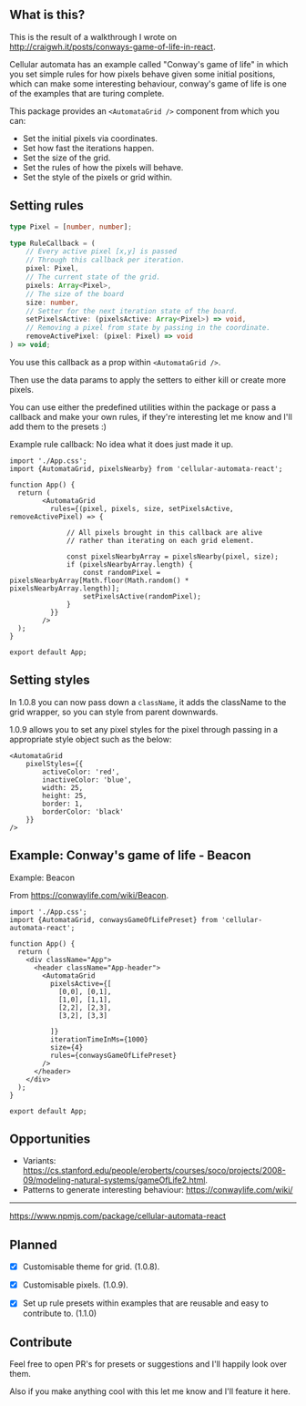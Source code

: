 ## What is this?

This is the result of a walkthrough I wrote on <http://craigwh.it/posts/conways-game-of-life-in-react>.

Cellular automata has an example called "Conway's game of life" in which you set simple rules for how pixels behave given some initial positions, which can make some interesting behaviour, conway's game of life is one of the examples that are turing complete.

This package provides an `<AutomataGrid />` component from which you can:

- Set the initial pixels via coordinates.
- Set how fast the iterations happen.
- Set the size of the grid.
- Set the rules of how the pixels will behave.
- Set the style of the pixels or grid within.

## Setting rules

```ts
type Pixel = [number, number];

type RuleCallback = (
    // Every active pixel [x,y] is passed
    // Through this callback per iteration.
    pixel: Pixel,
    // The current state of the grid.
    pixels: Array<Pixel>,
    // The size of the board
    size: number,
    // Setter for the next iteration state of the board.
    setPixelsActive: (pixelsActive: Array<Pixel>) => void,
    // Removing a pixel from state by passing in the coordinate.
    removeActivePixel: (pixel: Pixel) => void
) => void;
```

You use this callback as a prop within `<AutomataGrid />`.

Then use the data params to apply the setters to either kill or create more pixels.

You can use either the predefined utilities within the package or pass a callback and make your own rules, if they're interesting let me know and I'll add them to the presets :)

Example rule callback: No idea what it does just made it up.

```tsx
import './App.css';
import {AutomataGrid, pixelsNearby} from 'cellular-automata-react';

function App() {
  return (
        <AutomataGrid
          rules={(pixel, pixels, size, setPixelsActive, removeActivePixel) => {

              // All pixels brought in this callback are alive
              // rather than iterating on each grid element.

              const pixelsNearbyArray = pixelsNearby(pixel, size);
              if (pixelsNearbyArray.length) {
                  const randomPixel = pixelsNearbyArray[Math.floor(Math.random() * pixelsNearbyArray.length)];
                  setPixelsActive(randomPixel);
              }
          }}
        />
  );
}

export default App;
```

## Setting styles 

In 1.0.8 you can now pass down a `className`, it adds the className to the grid wrapper, so you can style from parent downwards.

1.0.9 allows you to set any pixel styles for the pixel through passing in a appropriate style object such as the below:

```tsx
<AutomataGrid
    pixelStyles={{
        activeColor: 'red',
        inactiveColor: 'blue',
        width: 25,
        height: 25,
        border: 1,
        borderColor: 'black'
    }}
/>
```

## Example: Conway's game of life - Beacon

Example: Beacon

From <https://conwaylife.com/wiki/Beacon>.

```tsx
import './App.css';
import {AutomataGrid, conwaysGameOfLifePreset} from 'cellular-automata-react';

function App() {
  return (
    <div className="App">
      <header className="App-header">
        <AutomataGrid
          pixelsActive={[
            [0,0], [0,1],
            [1,0], [1,1],
            [2,2], [2,3],
            [3,2], [3,3]
            
          ]}
          iterationTimeInMs={1000}
          size={4}
          rules={conwaysGameOfLifePreset}
        />
      </header>
    </div>
  );
}

export default App;
```

## Opportunities

- Variants: <https://cs.stanford.edu/people/eroberts/courses/soco/projects/2008-09/modeling-natural-systems/gameOfLife2.html>.
- Patterns to generate interesting behaviour: <https://conwaylife.com/wiki/>

---

https://www.npmjs.com/package/cellular-automata-react

## Planned

- [x] Customisable theme for grid. (1.0.8).
- [x] Customisable pixels. (1.0.9).
- [x] Set up rule presets within examples that are reusable and easy to contribute to. (1.1.0)


## Contribute

Feel free to open PR's for presets or suggestions and I'll happily look over them.

Also if you make anything cool with this let me know and I'll feature it here.
